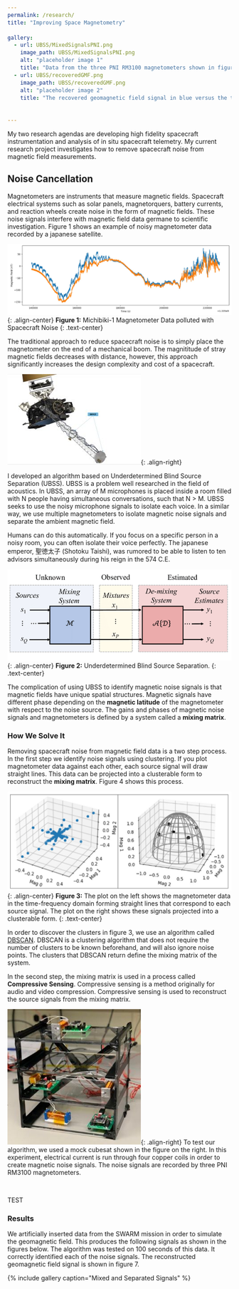```yaml
---
permalink: /research/
title: "Improving Space Magnetometry"

gallery:
  - url: UBSS/MixedSignalsPNI.png
    image_path: UBSS/MixedSignalsPNI.png
    alt: "placeholder image 1"
    title: "Data from the three PNI RM3100 magnetometers shown in figure 5. These mixed signals are composed of two sine waves, two square waves, and the SWARM residual data."
  - url: UBSS/recoveredGMF.png
    image_path: UBSS/recoveredGMF.png
    alt: "placeholder image 2"
    title: "The recovered geomagnetic field signal in blue versus the true signal in orange."


---
```


My two research agendas are developing high fidelity spacecraft instrumentation and analysis of in situ spacecraft telemetry. My current research project investigates how to remove spacecraft noise from magnetic field measurements.

## Noise Cancellation

Magnetometers are instruments that measure magnetic fields. Spacecraft electrical systems such as solar panels, magnetorquers, battery currents, and reaction wheels create noise in the form of magnetic fields. These noise signals interfere with magnetic field data germane to scientific investigation. Figure 1 shows an example of noisy magnetometer data recorded by a japanese satellite.


![image-center](/images/UBSS/michibiki.jpg){: .align-center}
**Figure 1:** Michibiki-1 Magnetometer Data polluted with Spacecraft Noise
{: .text-center}

The traditional approach to reduce spacecraft noise is to simply place the magnetometer on the end of a mechanical boom. The magnititude of stray magnetic fields decreases with distance, however, this approach significantly increases the design complexity and cost of a spacecraft. 

![image-right](/images/UBSS/goes.jpg){: .align-right}

I developed an algorithm based on Underdetermined Blind Source Separation (UBSS). UBSS is a problem well researched in the field of acoustics. In UBSS, an array of M microphones is placed inside a room filled with N people having simultaneous conversations, such that N > M.  UBSS seeks to use the noisy microphone signals to isolate each voice. In a similar way, we use multiple magnetometers to isolate magnetic noise signals and separate the ambient magnetic field. 

Humans can do this automatically. If you focus on a specific person in a noisy room, you can often isolate their voice perfectly. The japanese emperor, 聖徳太子 (Shotoku Taishi), was rumored to be able to listen to ten advisors simultaneously during his reign in the 574 C.E.

![image-center](/images/UBSS/UBSS.png){: .align-center}
**Figure 2:** Underdetermined Blind Source Separation.
{: .text-center}


The complication of using UBSS to identify magnetic noise signals is that magnetic fields have unique spatial structures. Magnetic signals have different phase depending on the **magnetic latitude** of the magnetometer with respect to the noise source. The gains and phases of magnetic noise signals and magnetometers is defined by a system called a **mixing matrix**.

### How We Solve It
Removing spacecraft noise from magnetic field data is a two step process. In the first step we identify noise signals using clustering. If you plot magnetometer data against each other, each source signal will draw straight lines. This data can be projected into a clusterable form to reconstruct the **mixing matrix**. Figure 4 shows this process.

![image-center](/images/UBSS/clustering.jpg){: .align-center}
**Figure 3:** The plot on the left shows the magnetometer data in the time-frequency domain forming straight lines that correspond to each source signal. The plot on the right shows these signals projected into a clusterable form.
{: .text-center}

In order to discover the clusters in figure 3, we use an algorithm called [DBSCAN](https://scikit-learn.org/stable/modules/generated/sklearn.cluster.DBSCAN.html). DBSCAN is a clustering algorithm that does not require the number of clusters to be known beforehand, and will also ignore noise points. The clusters that DBSCAN return define the mixing matrix of the system.

In the second step, the mixing matrix is used in a process called **Compressive Sensing**. Compressive sensing is a method originally for audio and video compression. Compressive sensing is used to reconstruct the source signals from the mixing matrix.


![image-right](/images/UBSS/cubesat.jpg){: .align-right}
To test our algorithm, we used a mock cubesat shown in the figure on the right. In this experiment, electrical current is run through four copper coils in order to create magnetic noise signals. The noise signals are recorded by three PNI RM3100 magnetometers. 

&nbsp;&nbsp;&nbsp;&nbsp;
   
   
   TEST
   
### Results

We artificially inserted data from the SWARM mission in order to simulate the geomagnetic field. This produces the following signals as shown in the figures below. The algorithm was tested on 100 seconds of this data. It correctly identified each of the noise signals. The reconstructed geomagnetic field signal is shown in figure 7.

{% include gallery caption="Mixed and Separated Signals" %}
